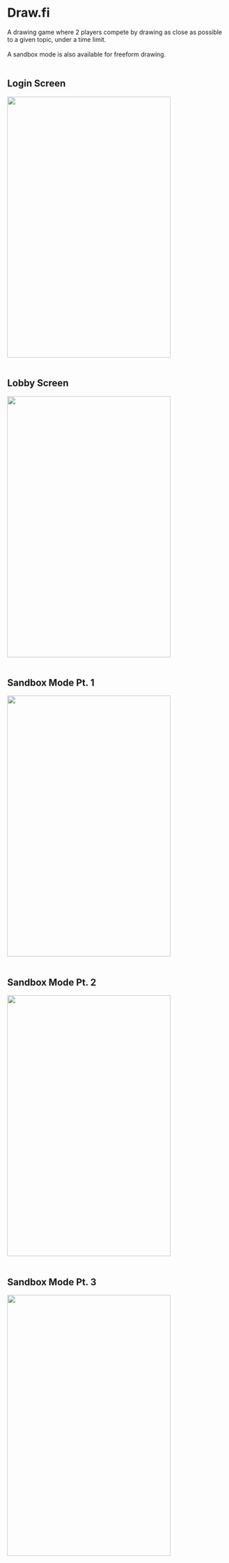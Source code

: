 # Draw.fi<br>
A drawing game where 2 players compete by drawing as close as possible to a given topic, under a time limit.<br><br>
A sandbox mode is also available for freeform drawing.<br><br>

## Login Screen
<img src="https://j.gifs.com/gZOxMk.gif" width="375" height="600"/><br><br>

## Lobby Screen
<img src="https://j.gifs.com/ANzQLB.gif" width="375" height="600"/><br><br>

## Sandbox Mode Pt. 1
<img src="https://j.gifs.com/L7OA9A.gif" width="375" height="600"/><br><br>

## Sandbox Mode Pt. 2
<img src="https://j.gifs.com/4QjWxn.gif" width="375" height="600"/><br><br>

## Sandbox Mode Pt. 3
<img src="https://j.gifs.com/k8kXl6.gif" width="375" height="600"/><br><br>
